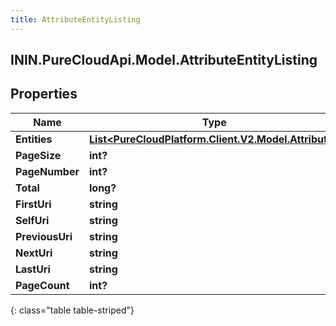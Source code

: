 ```yaml
---
title: AttributeEntityListing
---
```

## ININ.PureCloudApi.Model.AttributeEntityListing

## Properties

|Name | Type | Description | Notes|
|------------ | ------------- | ------------- | -------------|
| **Entities** | [**List&lt;PureCloudPlatform.Client.V2.Model.Attribute&gt;**](Attribute.html) |  | [optional] |
| **PageSize** | **int?** |  | [optional] |
| **PageNumber** | **int?** |  | [optional] |
| **Total** | **long?** |  | [optional] |
| **FirstUri** | **string** |  | [optional] |
| **SelfUri** | **string** |  | [optional] |
| **PreviousUri** | **string** |  | [optional] |
| **NextUri** | **string** |  | [optional] |
| **LastUri** | **string** |  | [optional] |
| **PageCount** | **int?** |  | [optional] |
{: class="table table-striped"}


